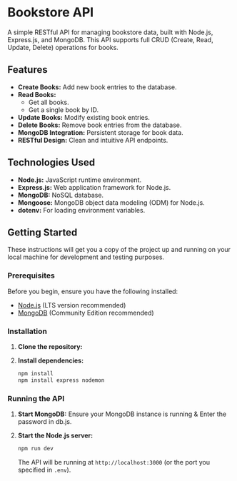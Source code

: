# Bookstore API

A simple RESTful API for managing bookstore data, built with Node.js, Express.js, and MongoDB. This API supports full CRUD (Create, Read, Update, Delete) operations for books.

## Features

* **Create Books:** Add new book entries to the database.
* **Read Books:**
    * Get all books.
    * Get a single book by ID.
* **Update Books:** Modify existing book entries.
* **Delete Books:** Remove book entries from the database.
* **MongoDB Integration:** Persistent storage for book data.
* **RESTful Design:** Clean and intuitive API endpoints.

## Technologies Used

* **Node.js:** JavaScript runtime environment.
* **Express.js:** Web application framework for Node.js.
* **MongoDB:** NoSQL database.
* **Mongoose:** MongoDB object data modeling (ODM) for Node.js.
* **dotenv:** For loading environment variables.

## Getting Started

These instructions will get you a copy of the project up and running on your local machine for development and testing purposes.

### Prerequisites

Before you begin, ensure you have the following installed:

* [Node.js](https://nodejs.org/en/download/) (LTS version recommended)
* [MongoDB](https://docs.mongodb.com/manual/installation/) (Community Edition recommended)

### Installation

1.  **Clone the repository:**

2.  **Install dependencies:**
    ```bash
    npm install
    npm install express nodemon
    ```

### Running the API

1.  **Start MongoDB:** Ensure your MongoDB instance is running & Enter the password in db.js.

2.  **Start the Node.js server:**
    ```bash
    npm run dev
    ```
    The API will be running at `http://localhost:3000` (or the port you specified in `.env`).         